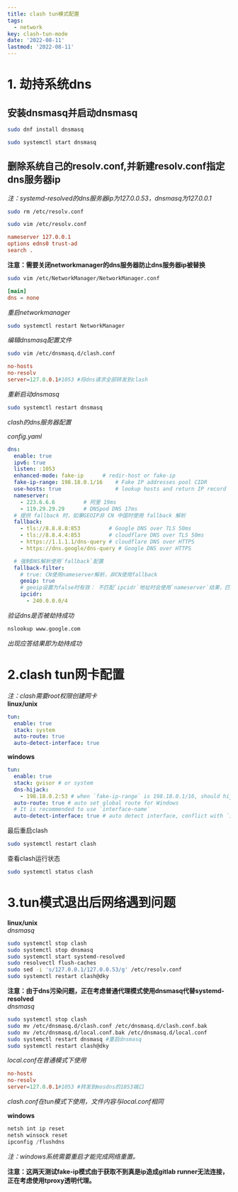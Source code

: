 ```yaml
---
title: clash tun模式配置
tags: 
  - network
key: clash-tun-mode
date: '2022-08-11'
lastmod: '2022-08-11'
---
```


# 1. 劫持系统dns

## 安装dnsmasq并启动dnsmasq

```bash
sudo dnf install dnsmasq

sudo systemctl start dnsmasq
```

## 删除系统自己的resolv.conf,并新建resolv.conf指定dns服务器ip

*注：systemd-resolved的dns服务器ip为127.0.0.53，dnsmasq为127.0.0.1*

```bash
sudo rm /etc/resolv.conf

sudo vim /etc/resolv.conf
```

```conf
nameserver 127.0.0.1
options edns0 trust-ad
search .
```

**注意：需要关闭networkmanager的dns服务器防止dns服务器ip被替换**

```bash
sudo vim /etc/NetworkManager/NetworkManager.conf
```

```conf
[main]
dns = none
```

*重启networkmanager*

```bash
sudo systemctl restart NetworkManager
```

*编辑dnsmasq配置文件*

```bash
sudo vim /etc/dnsmasq.d/clash.conf
```

```conf
no-hosts
no-resolv
server=127.0.0.1#1053 #将dns请求全部转发到clash
```

*重新启动dnsmasq*

```bash
sudo systemctl restart dnsmasq
```

*clash的dns服务器配置*  

*config.yaml*

```yaml
dns:
  enable: true
  ipv6: true
  listen: :1053
  enhanced-mode: fake-ip      # redir-host or fake-ip
  fake-ip-range: 198.18.0.1/16    # Fake IP addresses pool CIDR
  use-hosts: true                 # lookup hosts and return IP record
  nameserver:
    - 223.6.6.6         # 阿里 19ms
    - 119.29.29.29      # DNSpod DNS 17ms
  # 提供 fallback 时，如果GEOIP非 CN 中国时使用 fallback 解析
  fallback:
    - tls://8.8.8.8:853         # Google DNS over TLS 50ms
    - tls://8.8.4.4:853         # cloudflare DNS over TLS 50ms
    - https://1.1.1.1/dns-query # cloudflare DNS over HTTPS
    - https://dns.google/dns-query # Google DNS over HTTPS

  # 强制DNS解析使用`fallback`配置
  fallback-filter:
    # true: CN使用nameserver解析，非CN使用fallback
    geoip: true
    # geoip设置为false时有效： 不匹配`ipcidr`地址时会使用`nameserver`结果，匹配`ipcidr`地址时使用`fallback`结果。
    ipcidr:
      - 240.0.0.0/4

```



*验证dns是否被劫持成功*

```bash
nslookup www.google.com
```

*出现应答结果即为劫持成功*

# 2.clash tun网卡配置

*注：clash需要root权限创建网卡*  
**linux/unix**
```yaml
tun:
  enable: true
  stack: system
  auto-route: true
  auto-detect-interface: true
```
**windows**
```yaml
tun:
  enable: true
  stack: gvisor # or system
  dns-hijack:
    - 198.18.0.2:53 # when `fake-ip-range` is 198.18.0.1/16, should hijack 198.18.0.2:53
  auto-route: true # auto set global route for Windows
  # It is recommended to use `interface-name`
  auto-detect-interface: true # auto detect interface, conflict with `interface-name`
```
最后重启clash

```bash
sudo systemctl restart clash
```

查看clash运行状态

```bash
sudo systemctl status clash
```
# 3.tun模式退出后网络遇到问题
**linux/unix**  
*dnsmasq*
```bash
sudo systemctl stop clash
sudo systemctl stop dnsmasq
sudo systemctl start systemd-resolved
sudo resolvectl flush-caches
sudo sed -i 's/127.0.0.1/127.0.0.53/g' /etc/resolv.conf
sudo systemctl restart clash@dky
```
**注意：由于dns污染问题，正在考虑普通代理模式使用dnsmasq代替systemd-resolved**  
*dnsmasq*  
```bash
sudo systemctl stop clash
sudo mv /etc/dnsmasq.d/clash.conf /etc/dnsmasq.d/clash.conf.bak
sudo mv /etc/dnsmasq.d/local.conf.bak /etc/dnsmasq.d/local.conf
sudo systemctl restart dnsmasq #重启dnsmasq
sudo systemctl restart clash@dky
```
*local.conf在普通模式下使用*  
```conf
no-hosts
no-resolv
server=127.0.0.1#1053 #转发到mosdns的1053端口
```
*clash.conf在tun模式下使用，文件内容与local.conf相同*  
  
**windows**
```powershell
netsh int ip reset
netsh winsock reset
ipconfig /flushdns
```
*注：windows系统需要重启才能完成网络重置。*  
  
**注意：这两天测试fake-ip模式由于获取不到真是ip造成gitlab runner无法连接，正在考虑使用tproxy透明代理。**
